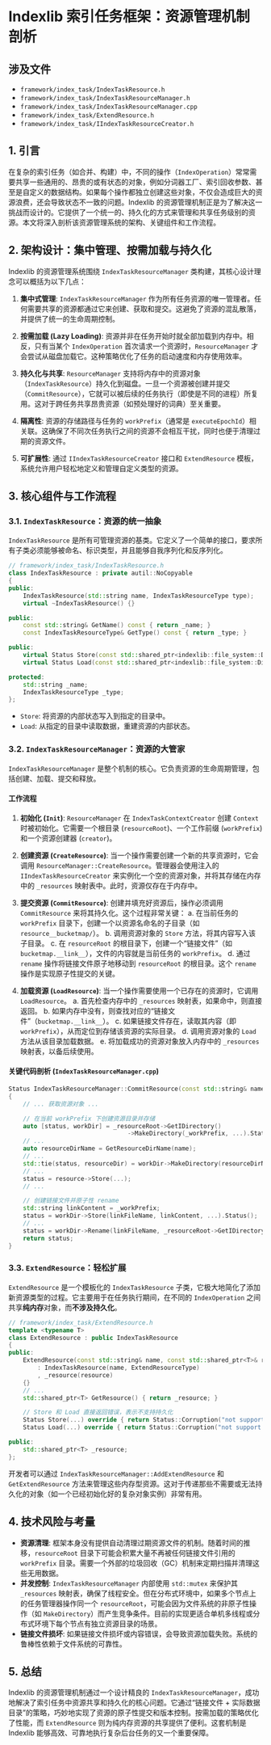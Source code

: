 # Indexlib 索引任务框架：资源管理机制剖析

## 涉及文件

- `framework/index_task/IndexTaskResource.h`
- `framework/index_task/IndexTaskResourceManager.h`
- `framework/index_task/IndexTaskResourceManager.cpp`
- `framework/index_task/ExtendResource.h`
- `framework/index_task/IIndexTaskResourceCreator.h`

## 1. 引言

在复杂的索引任务（如合并、构建）中，不同的操作（`IndexOperation`）常常需要共享一些通用的、昂贵的或有状态的对象，例如分词器工厂、索引回收参数、甚至是自定义的数据结构。如果每个操作都独立创建这些对象，不仅会造成巨大的资源浪费，还会导致状态不一致的问题。Indexlib 的资源管理机制正是为了解决这一挑战而设计的。它提供了一个统一的、持久化的方式来管理和共享任务级别的资源。本文将深入剖析该资源管理系统的架构、关键组件和工作流程。

## 2. 架构设计：集中管理、按需加载与持久化

Indexlib 的资源管理系统围绕 `IndexTaskResourceManager` 类构建，其核心设计理念可以概括为以下几点：

1.  **集中式管理**: `IndexTaskResourceManager` 作为所有任务资源的唯一管理者。任何需要共享的资源都通过它来创建、获取和提交。这避免了资源的混乱散落，并提供了统一的生命周期控制。

2.  **按需加载 (Lazy Loading)**: 资源并非在任务开始时就全部加载到内存中。相反，只有当某个 `IndexOperation` 首次请求一个资源时，`ResourceManager` 才会尝试从磁盘加载它。这种策略优化了任务的启动速度和内存使用效率。

3.  **持久化与共享**: `ResourceManager` 支持将内存中的资源对象（`IndexTaskResource`）持久化到磁盘。一旦一个资源被创建并提交（`CommitResource`），它就可以被后续的任务执行（即使是不同的进程）所复用。这对于跨任务共享昂贵资源（如预处理好的词典）至关重要。

4.  **隔离性**: 资源的存储路径与任务的 `workPrefix`（通常是 `executeEpochId`）相关联。这确保了不同次任务执行之间的资源不会相互干扰，同时也便于清理过期的资源文件。

5.  **可扩展性**: 通过 `IIndexTaskResourceCreator` 接口和 `ExtendResource` 模板，系统允许用户轻松地定义和管理自定义类型的资源。

## 3. 核心组件与工作流程

### 3.1. `IndexTaskResource`：资源的统一抽象

`IndexTaskResource` 是所有可管理资源的基类。它定义了一个简单的接口，要求所有子类必须能够被命名、标识类型，并且能够自我序列化和反序列化。

```cpp
// framework/index_task/IndexTaskResource.h
class IndexTaskResource : private autil::NoCopyable
{
public:
    IndexTaskResource(std::string name, IndexTaskResourceType type);
    virtual ~IndexTaskResource() {}

public:
    const std::string& GetName() const { return _name; }
    const IndexTaskResourceType& GetType() const { return _type; }

public:
    virtual Status Store(const std::shared_ptr<indexlib::file_system::Directory>& resourceDirectory) = 0;
    virtual Status Load(const std::shared_ptr<indexlib::file_system::Directory>& resourceDirectory) = 0;

protected:
    std::string _name;
    IndexTaskResourceType _type;
};
```

-   `Store`: 将资源的内部状态写入到指定的目录中。
-   `Load`: 从指定的目录中读取数据，重建资源的内部状态。

### 3.2. `IndexTaskResourceManager`：资源的大管家

`IndexTaskResourceManager` 是整个机制的核心。它负责资源的生命周期管理，包括创建、加载、提交和释放。

#### 工作流程

1.  **初始化 (`Init`)**: `ResourceManager` 在 `IndexTaskContextCreator` 创建 `Context` 时被初始化。它需要一个根目录 (`resourceRoot`)、一个工作前缀 (`workPrefix`) 和一个资源创建器 (`creator`)。

2.  **创建资源 (`CreateResource`)**: 当一个操作需要创建一个新的共享资源时，它会调用 `ResourceManager::CreateResource`。管理器会使用注入的 `IIndexTaskResourceCreator` 来实例化一个空的资源对象，并将其存储在内存中的 `_resources` 映射表中。此时，资源仅存在于内存中。

3.  **提交资源 (`CommitResource`)**: 创建并填充好资源后，操作必须调用 `CommitResource` 来将其持久化。这个过程非常关键：
    a.  在当前任务的 `workPrefix` 目录下，创建一个以资源名命名的子目录（如 `resource__bucketmap/`）。
    b.  调用资源对象的 `Store` 方法，将其内容写入该子目录。
    c.  在 `resourceRoot` 的根目录下，创建一个“链接文件”（如 `bucketmap.__link__`），文件的内容就是当前任务的 `workPrefix`。
    d.  通过 `rename` 操作将链接文件原子地移动到 `resourceRoot` 的根目录。这个 `rename` 操作是实现原子性提交的关键。

4.  **加载资源 (`LoadResource`)**: 当一个操作需要使用一个已存在的资源时，它调用 `LoadResource`。
    a.  首先检查内存中的 `_resources` 映射表，如果命中，则直接返回。
    b.  如果内存中没有，则查找对应的“链接文件”（`bucketmap.__link__`）。
    c.  如果链接文件存在，读取其内容（即 `workPrefix`），从而定位到存储该资源的实际目录。
    d.  调用资源对象的 `Load` 方法从该目录加载数据。
    e.  将加载成功的资源对象放入内存中的 `_resources` 映射表，以备后续使用。

#### 关键代码剖析 (`IndexTaskResourceManager.cpp`)

```cpp
Status IndexTaskResourceManager::CommitResource(const std::string& name)
{
    // ... 获取资源对象 ...

    // 在当前 workPrefix 下创建资源目录并存储
    auto [status, workDir] = _resourceRoot->GetIDirectory()
                                 ->MakeDirectory(_workPrefix, ...).StatusWith();
    // ...
    auto resourceDirName = GetResourceDirName(name);
    // ...
    std::tie(status, resourceDir) = workDir->MakeDirectory(resourceDirName, ...).StatusWith();
    // ...
    status = resource->Store(...);
    // ...

    // 创建链接文件并原子性 rename
    std::string linkContent = _workPrefix;
    status = workDir->Store(linkFileName, linkContent, ...).Status();
    // ...
    status = workDir->Rename(linkFileName, _resourceRoot->GetIDirectory(), "").Status();
    return status;
}
```

### 3.3. `ExtendResource`：轻松扩展

`ExtendResource` 是一个模板化的 `IndexTaskResource` 子类，它极大地简化了添加新资源类型的过程。它主要用于在任务执行期间，在不同的 `IndexOperation` 之间共享**纯内存**对象，而**不涉及持久化**。

```cpp
// framework/index_task/ExtendResource.h
template <typename T>
class ExtendResource : public IndexTaskResource
{
public:
    ExtendResource(const std::string& name, const std::shared_ptr<T>& resource)
        : IndexTaskResource(name, ExtendResourceType)
        , _resource(resource)
    {}
    // ...
    std::shared_ptr<T> GetResource() { return _resource; }

    // Store 和 Load 直接返回错误，表示不支持持久化
    Status Store(...) override { return Status::Corruption("not support yet"); }
    Status Load(...) override { return Status::Corruption("not support yet"); }

public:
    std::shared_ptr<T> _resource;
};
```

开发者可以通过 `IndexTaskResourceManager::AddExtendResource` 和 `GetExtendResource` 方法来管理这些内存型资源。这对于传递那些不需要或无法持久化的对象（如一个已经初始化好的复杂对象实例）非常有用。

## 4. 技术风险与考量

-   **资源清理**: 框架本身没有提供自动清理过期资源文件的机制。随着时间的推移，`resourceRoot` 目录下可能会积累大量不再被任何链接文件引用的 `workPrefix` 目录。需要一个外部的垃圾回收（GC）机制来定期扫描并清理这些无用数据。
-   **并发控制**: `IndexTaskResourceManager` 内部使用 `std::mutex` 来保护其 `_resources` 映射表，确保了线程安全。但在分布式环境中，如果多个节点上的任务管理器操作同一个 `resourceRoot`，可能会因为文件系统的非原子性操作（如 `MakeDirectory`）而产生竞争条件。目前的实现更适合单机多线程或分布式环境下每个节点有独立资源目录的场景。
-   **链接文件损坏**: 如果链接文件损坏或内容错误，会导致资源加载失败。系统的鲁棒性依赖于文件系统的可靠性。

## 5. 总结

Indexlib 的资源管理机制通过一个设计精良的 `IndexTaskResourceManager`，成功地解决了索引任务中资源共享和持久化的核心问题。它通过“链接文件 + 实际数据目录”的策略，巧妙地实现了资源的原子性提交和版本控制。按需加载的策略优化了性能，而 `ExtendResource` 则为纯内存资源的共享提供了便利。这套机制是 Indexlib 能够高效、可靠地执行复杂后台任务的又一个重要保障。
